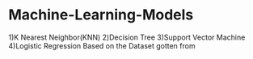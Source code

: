 # Machine-Learning-Models
1)K Nearest Neighbor(KNN)  2)Decision Tree  3)Support Vector Machine  4)Logistic Regression  Based on the Dataset gotten from
